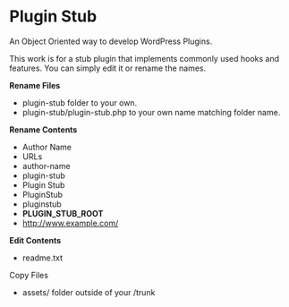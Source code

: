 # Plugin Stub

An Object Oriented way to develop WordPress Plugins.

This work is for a stub plugin that implements commonly used hooks and features. You can simply edit it or rename the names.


**Rename Files**

 * plugin-stub folder to your own.
 * plugin-stub/plugin-stub.php to your own name matching folder name.


**Rename Contents**

 * Author Name
 * URLs
 * author-name
 * plugin-stub
 * Plugin Stub
 * PluginStub
 * pluginstub
 * __PLUGIN_STUB_ROOT__
 * http://www.example.com/


**Edit Contents**

 * readme.txt


Copy Files

 * assets/ folder outside of your /trunk
